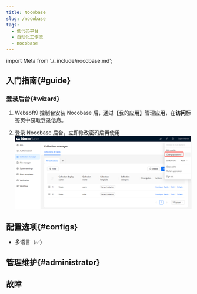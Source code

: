 ```yaml
---
title: Nocobase
slug: /nocobase
tags:
  - 低代码平台
  - 自动化工作流
  - nocobase
---
```


import Meta from './_include/nocobase.md';

<Meta name="meta" />

## 入门指南{#guide}

### 登录后台{#wizard}

1. Websoft9 控制台安装 Nocobase 后，通过【我的应用】管理应用，在**访问**标签页中获取登录信息。  

2. 登录 Nocobase 后台，立即修改密码后再使用
   ![](./assets/nocobase-mpass-websoft9.png)


## 配置选项{#configs}

- 多语言（✅）

## 管理维护{#administrator}


## 故障

